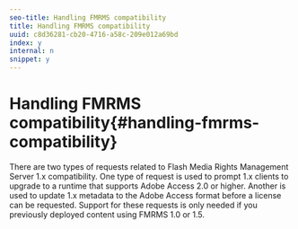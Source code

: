 ```yaml
---
seo-title: Handling FMRMS compatibility
title: Handling FMRMS compatibility
uuid: c8d36281-cb20-4716-a58c-209e012a69bd
index: y
internal: n
snippet: y
---
```


# Handling FMRMS compatibility{#handling-fmrms-compatibility}

There are two types of requests related to Flash Media Rights Management Server 1.x compatibility. One type of request is used to prompt 1.x clients to upgrade to a runtime that supports Adobe Access 2.0 or higher. Another is used to update 1.x metadata to the Adobe Access format before a license can be requested. Support for these requests is only needed if you previously deployed content using FMRMS 1.0 or 1.5. 
